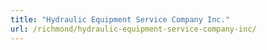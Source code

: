 ```yaml
---
title: "Hydraulic Equipment Service Company Inc."
url: /richmond/hydraulic-equipment-service-company-inc/
---
```

